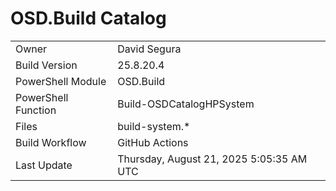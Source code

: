 ﻿# OSD.Build Catalog

| | |
|-|-|
| Owner | David Segura |
| Build Version | 25.8.20.4 |
| PowerShell Module | OSD.Build |
| PowerShell Function | Build-OSDCatalogHPSystem |
| Files | build-system.* |
| Build Workflow | GitHub Actions |
| Last Update | Thursday, August 21, 2025 5:05:35 AM UTC |
